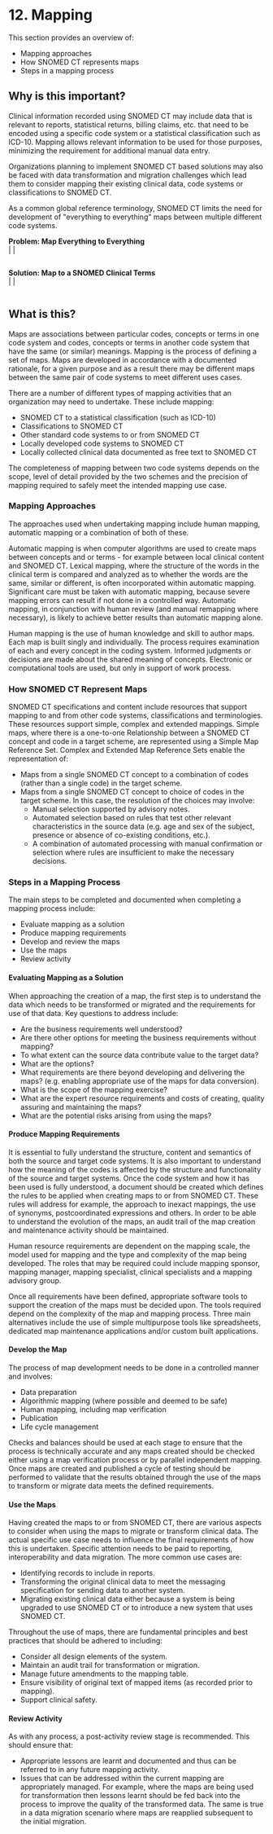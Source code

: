 # 12. Mapping

This section provides an overview of:

  * Mapping approaches
  * How SNOMED CT represents maps
  * Steps in a mapping process

## Why is this important?

Clinical information recorded using SNOMED CT may include data that is relevant to reports, statistical returns, billing claims, etc. that need to be encoded using a specific code system or a statistical classification such as ICD-10. Mapping allows relevant information to be used for those purposes, minimizing the requirement for additional manual data entry.

Organizations planning to implement SNOMED CT based solutions may also be faced with data transformation and migration challenges which lead them to consider mapping their existing clinical data, code systems or classifications to SNOMED CT.

As a common global reference terminology, SNOMED CT limits the need for development of "everything to everything" maps between multiple different code systems.

**Problem: Map Everything to Everything**  
|  |  <figure><img src="images/29952973.png" alt="" title=""></figure>  
  
**Solution: Map to a SNOMED Clinical Terms**  
|  |  <figure><img src="images/29952975.png" alt="" title=""></figure>  
  
  

## What is this?

Maps are associations between particular codes, concepts or terms in one code system and codes, concepts or terms in another code system that have the same (or similar) meanings. Mapping is the process of defining a set of maps. Maps are developed in accordance with a documented rationale, for a given purpose and as a result there may be different maps between the same pair of code systems to meet different uses cases.

There are a number of different types of mapping activities that an organization may need to undertake. These include mapping:

  * SNOMED CT to a statistical classification (such as ICD-10)
  * Classifications to SNOMED CT
  * Other standard code systems to or from SNOMED CT
  * Locally developed code systems to SNOMED CT
  * Locally collected clinical data documented as free text to SNOMED CT

The completeness of mapping between two code systems depends on the scope, level of detail provided by the two schemes and the precision of mapping required to safely meet the intended mapping use case.

### Mapping Approaches

The approaches used when undertaking mapping include human mapping, automatic mapping or a combination of both of these.

Automatic mapping is when computer algorithms are used to create maps between concepts and or terms - for example between local clinical content and SNOMED CT. Lexical mapping, where the structure of the words in the clinical term is compared and analyzed as to whether the words are the same, similar or different, is often incorporated within automatic mapping. Significant care must be taken with automatic mapping, because severe mapping errors can result if not done in a controlled way. Automatic mapping, in conjunction with human review (and manual remapping where necessary), is likely to achieve better results than automatic mapping alone.

Human mapping is the use of human knowledge and skill to author maps. Each map is built singly and individually. The process requires examination of each and every concept in the coding system. Informed judgments or decisions are made about the shared meaning of concepts. Electronic or computational tools are used, but only in support of work process.

### How SNOMED CT Represent Maps

SNOMED CT specifications and content include resources that support mapping to and from other code systems, classifications and terminologies. These resources support simple, complex and extended mappings. Simple maps, where there is a one-to-one Relationship between a SNOMED CT concept and code in a target scheme, are represented using a Simple Map Reference Set. Complex and Extended Map Reference Sets enable the representation of:

  * Maps from a single SNOMED CT concept to a combination of codes (rather than a single code) in the target scheme.
  * Maps from a single SNOMED CT concept to choice of codes in the target scheme. In this case, the resolution of the choices may involve:
    * Manual selection supported by advisory notes.
    * Automated selection based on rules that test other relevant characteristics in the source data (e.g. age and sex of the subject, presence or absence of co-existing conditions, etc.).
    * A combination of automated processing with manual confirmation or selection where rules are insufficient to make the necessary decisions.

### Steps in a Mapping Process

The main steps to be completed and documented when completing a mapping process include:

  * Evaluate mapping as a solution
  * Produce mapping requirements
  * Develop and review the maps
  * Use the maps
  * Review activity

#### Evaluating Mapping as a Solution

When approaching the creation of a map, the first step is to understand the data which needs to be transformed or migrated and the requirements for use of that data. Key questions to address include:

  * Are the business requirements well understood?
  * Are there other options for meeting the business requirements without mapping?
  * To what extent can the source data contribute value to the target data?
  * What are the options?
  * What requirements are there beyond developing and delivering the maps? (e.g. enabling appropriate use of the maps for data conversion).
  * What is the scope of the mapping exercise?
  * What are the expert resource requirements and costs of creating, quality assuring and maintaining the maps?
  * What are the potential risks arising from using the maps?

#### Produce Mapping Requirements

It is essential to fully understand the structure, content and semantics of both the source and target code systems. It is also important to understand how the meaning of the codes is affected by the structure and functionality of the source and target systems. Once the code system and how it has been used is fully understood, a document should be created which defines the rules to be applied when creating maps to or from SNOMED CT. These rules will address for example, the approach to inexact mappings, the use of synonyms, postcoordinated expressions and others. In order to be able to understand the evolution of the maps, an audit trail of the map creation and maintenance activity should be maintained.

Human resource requirements are dependent on the mapping scale, the model used for mapping and the type and complexity of the map being developed. The roles that may be required could include mapping sponsor, mapping manager, mapping specialist, clinical specialists and a mapping advisory group.

Once all requirements have been defined, appropriate software tools to support the creation of the maps must be decided upon. The tools required depend on the complexity of the map and mapping process. Three main alternatives include the use of simple multipurpose tools like spreadsheets, dedicated map maintenance applications and/or custom built applications.

#### Develop the Map

The process of map development needs to be done in a controlled manner and involves:

  * Data preparation
  * Algorithmic mapping (where possible and deemed to be safe)
  * Human mapping, including map verification
  * Publication
  * Life cycle management

Checks and balances should be used at each stage to ensure that the process is technically accurate and any maps created should be checked either using a map verification process or by parallel independent mapping. Once maps are created and published a cycle of testing should be performed to validate that the results obtained through the use of the maps to transform or migrate data meets the defined requirements.

#### Use the Maps

Having created the maps to or from SNOMED CT, there are various aspects to consider when using the maps to migrate or transform clinical data. The actual specific use case needs to influence the final requirements of how this is undertaken. Specific attention needs to be paid to reporting, interoperability and data migration. The more common use cases are:

  * Identifying records to include in reports.
  * Transforming the original clinical data to meet the messaging specification for sending data to another system.
  * Migrating existing clinical data either because a system is being upgraded to use SNOMED CT or to introduce a new system that uses SNOMED CT.

Throughout the use of maps, there are fundamental principles and best practices that should be adhered to including:

  * Consider all design elements of the system.
  * Maintain an audit trail for transformation or migration.
  * Manage future amendments to the mapping table.
  * Ensure visibility of original text of mapped items (as recorded prior to mapping).
  * Support clinical safety.

#### Review Activity

As with any process, a post-activity review stage is recommended. This should ensure that:

  * Appropriate lessons are learnt and documented and thus can be referred to in any future mapping activity.
  * Issues that can be addressed within the current mapping are appropriately managed. For example, where the maps are being used for transformation then lessons learnt should be fed back into the process to improve the quality of the transformed data. The same is true in a data migration scenario where maps are reapplied subsequent to the initial migration.

